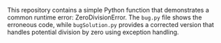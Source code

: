 This repository contains a simple Python function that demonstrates a common runtime error: ZeroDivisionError. The `bug.py` file shows the erroneous code, while `bugSolution.py` provides a corrected version that handles potential division by zero using exception handling.